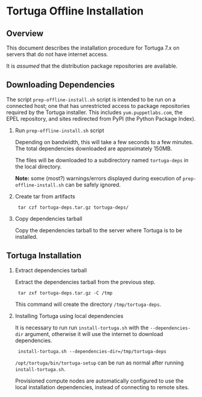 # Tortuga Offline Installation

## Overview

This document describes the installation procedure for Tortuga 7.x on servers
that do not have internet access.

It is *assumed* that the distribution package repositories are available.

## Downloading Dependencies

The script `prep-offline-install.sh` script is intended to be run on a
connected host; one that has unrestricted access to package repositories
required by the Tortuga installer. This includes `yum.puppetlabs.com`, the EPEL
repository, and sites redirected from PyPI (the Python Package Index).

1. Run `prep-offline-install.sh` script

    Depending on bandwidth, this will take a few seconds to a few minutes.
    The total dependencies downloaded are approximately 150MB.

    The files will be downloaded to a subdirectory named `tortuga-deps`
    in the local directory.

    **Note:** some (most?) warnings/errors displayed during execution of
    `prep-offline-install.sh` can be safely ignored.

1. Create tar from artifacts

        tar czf tortuga-deps.tar.gz tortuga-deps/

1. Copy dependencies tarball

    Copy the dependencies tarball to the server where Tortuga is to be
    installed.

## Tortuga Installation

1. Extract dependencies tarball

    Extract the dependencies tarball from the previous step.

        tar zxf tortuga-deps.tar.gz -C /tmp

    This command will create the directory `/tmp/tortuga-deps`.

1. Installing Tortuga using local dependencies

    It is necessary to run run `install-tortuga.sh` with the
    `--dependencies-dir` argument, otherwise it will use the internet to
    download dependencies.

        install-tortuga.sh --dependencies-dir=/tmp/tortuga-deps

    `/opt/tortuga/bin/tortuga-setup` can be run as normal after running
    `install-tortuga.sh`.

    Provisioned compute nodes are automatically configured to use the local
    installation dependencies, instead of connecting to remote sites.

